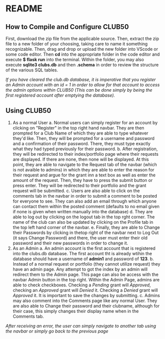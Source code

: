 # README
## How to Compile and Configure CLUB50
First, download the zip file from the applicable source. Then, extract the zip file to a new folder of your choosing, taking care to name it something recognizable. Then, drag and drop or upload the new folder into VScode or some code editor. Then **cd** into the appropriate folder in the code editor and execute **$ flask run** into the terminal. Within the folder, you may also execute **sqlite3 clubs.db** and then **.schema** in order to review the structure of the various SQL tables.

*If you have cleared the club.db database, it is imperative that you register an Admin account with an id = 1 in order to allow for that account to access the admin options within CLUB50 (This can be done simply by being the first registered account after emptying the database).*

## Using CLUB50
1. As a normal User
    a. Normal users can simply register for an account by clicking on "Register" in the top right hand navbar. They are then prompted for a Club Name of which they are able to type whatever they'd like. Then, they will be prompted for a username and password and a confirmation of their password. There, they must type exactly what they had typed previously for their password.
    b. After registration, they will be redirected to their index/portfolio page where their requests are displayed. If there are none, then none will be displayed. At this point, they are able to navigate to the Request tab of the navbar (which is not avaible to admins) in which they are able to enter the reason for their request and argue for the grant inn a text box as well as enter the amount of the request. Then, they have to press the submit button or press enter. They will be redirected to their portfolio and the grant request will be submitted. 
    c. Users are also able to click on the comments tab in the navbar in order to submit a comment to be posted for everyone to see. They can also add an email through which anyone can contact them within the posted comment (defaults to no email given if none is given when written manually into the database)
    d. They are able to log out by clicking on the logout tab in the top rght corner. The name of the club can also be updated by clicking on the Profile tab in the top left hand corner of the navbar.
    e. Finally, they are able to Change their Passwords by clicking in thetop right of the navbar next to Log Out (it says Change Password) and there, the user must enter their old password and their new passwords in order to change it.
2. As an Admin
    a. An admin account is the first account that is registered into the clubs.db database. The first account tht is already wtihin the database should have a username of **admin1** and password of **123**. 
    b. Instead of a normal request or portfolio (they cannot utilize request) they have an admin page. Any attempt to got the index by an admin will redirect them to the Admin page. This page can also be access with the navbar Admin button in the top right. Within the Admin Page, admins are able to check checkboxes. Checking a *Pending* grant will *Approved*, checking an *Approved* grant will *Denied* it. Checking a *Denied* grant will *Approved* it. It is important to save the changes by submitting. 
    c. Admins may also comment into the Comments page like any normal User. They are also able to Change their password and their clubname, although for their case, this simply changes their display name when in the Comments tab.

*After receiving an error, the user can simply navigate to another tab using the navbar or simply go back to the previous page*
